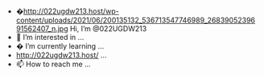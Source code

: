 - �http://022ugdw213.host/wp-content/uploads/2021/06/200135132_536713547746989_2683905239691562407_n.jpg Hi, I’m @022UGDW213
- 👀 I’m interested in ...
- � I’m currently learning ...
- http://022ugdw213.host/ ...
- 📫 How to reach me ...

<!---
022UGDW213/022UGDW213 is a ✨ special ✨ repository because its `README.md` (this file) appears on your GitHub profile.
You can click the Preview link to take a look at your changes.
--->
